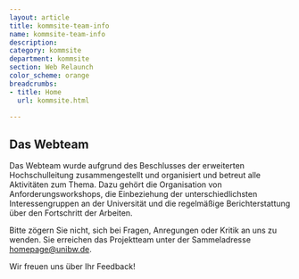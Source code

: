 ```yaml
---
layout: article
title: kommsite-team-info
name: kommsite-team-info
description: 
category: kommsite
department: kommsite
section: Web Relaunch
color_scheme: orange
breadcrumbs:
- title: Home
  url: kommsite.html

---
```


<h2> Das Webteam</h2>

<p>Das Webteam wurde aufgrund des Beschlusses der erweiterten Hochschulleitung zusammengestellt und organisiert und betreut alle Aktivitäten zum Thema. Dazu gehört die Organisation von Anforderungsworkshops, die Einbeziehung der unterschiedlichsten Interessengruppen an der Universität und die regelmäßige Berichterstattung über den Fortschritt der Arbeiten.
</p>
<p>Bitte zögern Sie nicht, sich bei Fragen, Anregungen oder Kritik an uns zu wenden. Sie erreichen das Projektteam unter der Sammeladresse <a class="btn btn-default btn-theme-colored" href="mailto:homepage@unibw.de">homepage@unibw.de</a>.</p>

<p>Wir freuen uns über Ihr Feedback!</p>
